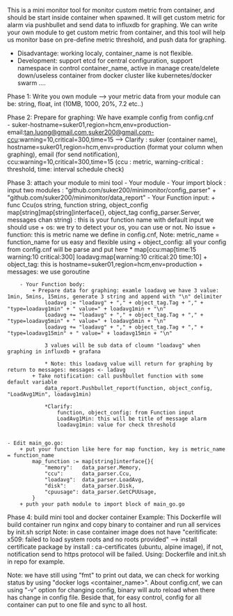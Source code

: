 This is a mini monitor tool for monitor custom metric from container, and should be start inside container when spawned. It will get custom metric for alarm  via pushbullet and send data to influxdb for graphing.
We can write your own module to get custom metric from container, and this tool will help us monitor base on pre-define metric threshold, and push data for graphing.

+ Disadvantage: working localy, container_name is not flexible.
+ Development: support etcd for central configuration, support namespace in control container_name, active in manage create/delete down/useless container from docker cluster like kubernetes/docker swarm ....

Phase 1: Write you own module --> your metric data from your module can be: string, float, int (10MB, 1000, 20%, 7.2 etc..)

Phase 2: Prepare for graphing: We have example config from config.cnf <br />
	- suker-hostname=suker01,region=hcm,env=production-email:tan.luong@gmail.com,suker200@gmail.com-ccu:warning=10,critical=300,time=15
	--> Clarify : suker (container name), hostname=suker01,region=hcm,env=production (format your column when graphing), email (for send notification), ccu:warning=10,critical=300,time=15 (ccu : metric, warning-critical : threshold, time: interval schedule check)

Phase 3: attach your module to mini tool
	- Your module
		- Your import block : input two modules : "github.com/suker200/minimonitor/config_parser" + "github.com/suker200/minimonitor/data_report"
		- Your Function input: 
			+ func Ccu(os string, function string, object_config map[string]map[string]interface{}, object_tag config_parser.Server, messages chan string) : this is your function name with default input we should use
			+ os: we try to detect your os, you can use or not. No issue
			+ function: this is metric name we define in config.cnf, Note: metric_name = function_name for us easy and flexible using
			+ object_config: all your config from config.cnf will be parse and put here
				* map[ccu:map[time:15 warning:10 critical:300] loadavg:map[warning:10 critical:20 time:10]
			+ object_tag: this is hostname=suker01,region=hcm,env=production
			+ messages: we use goroutine

		- Your Function body:
			+ Prepare data for graphing: examle loadavg we have 3 value: 1min, 5mins, 15mins, generate 3 string and append with "\n" delimiter
				loadavg := "loadavg" + "," + object_tag.Tag + "," + "type=loadavg1min" + " value=" + loadavg1min + "\n"
				loadavg += "loadavg" + "," + object_tag.Tag + "," + "type=loadavg5min" + " value=" + loadavg5min + "\n"
				loadavg += "loadavg" + "," + object_tag.Tag + "," + "type=loadavg15min" + " value=" + loadavg15min + "\n"

				3 values will be sub data of cloumn "loadavg" when graphing in influxdb + grafana

				* Note: this loadavg value will return for graphing by return to messages: messages <- ladavg
			+ Take notification: call pushbullet function with some default variable
				data_report.Pushbullet_report(function, object_config, "LoadAvg1Min", loadavg1min)

				*Clarify:
					function, object_config: from Function input
					LoadAvg1Min: this will be title of message alarm
					loadavg1min: value for check threshold


	- Edit main_go.go:
		+ put your function like here for map function, key is metric_name = function_name
			map_function := map[string]interface{}{
				"memory":   data_parser.Memory,
				"ccu":      data_parser.Ccu,
				"loadavg":  data_parser.LoadAvg,
				"disk":     data_parser.Disk,
				"cpuusage": data_parser.GetCPUUsage,
			}
		+ puth your path module to import block of main_go.go

Phase 4: build mini tool and docker container
	Example: This Dockerfile will build container run nginx and copy binary to container and run all services by init.sh script 
	Note: in case container image does not have "ceritificate: x509: failed to load system roots and no roots provided" --> install certificate package by install : ca-certificates (ubuntu, alpine image), if not, notification send to https protocol will be failed.
	Using: Dockerfile and init.sh in repo for example.

Note: we have still using "fmt" to print out data, we can check for working status by using "docker logs <container_name>". About config.cnf, we can using "-v" option for changing config, binary will auto reload when there has change in config file.
Beside that, for easy control, config for all container can put to one file and sync to all host.
